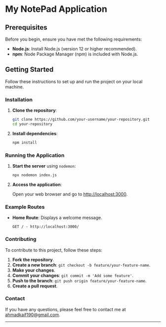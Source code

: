 # My NotePad Application


## Prerequisites

Before you begin, ensure you have met the following requirements:

- **Node.js**: Install Node.js (version 12 or higher recommended).
- **npm**: Node Package Manager (npm) is included with Node.js.

## Getting Started

Follow these instructions to set up and run the project on your local machine.

### Installation

1. **Clone the repository**:

   ```bash
   git clone https://github.com/your-username/your-repository.git
   cd your-repository
   ```

2. **Install dependencies**:

   ```bash
   npm install
   ```

### Running the Application

1. **Start the server** using `nodemon`:

   ```bash
   npx nodemon index.js
   ```

2. **Access the application**:

   Open your web browser and go to [http://localhost:3000](http://localhost:3000).

### Example Routes

- **Home Route**: Displays a welcome message.

  ```http
  GET / - http://localhost:3000/
  ```

### Contributing

To contribute to this project, follow these steps:

1. **Fork the repository**.
2. **Create a new branch**: `git checkout -b feature/your-feature-name`.
3. **Make your changes**.
4. **Commit your changes**: `git commit -m 'Add some feature'`.
5. **Push to the branch**: `git push origin feature/your-feature-name`.
6. **Create a pull request**.


### Contact

If you have any questions, please feel free to contact me at [ahmadkaif190@gmail.com](ahmadkaif190@gmail.com).

---

